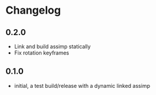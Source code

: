 # Changelog

## 0.2.0
- Link and build assimp statically
- Fix rotation keyframes

## 0.1.0
- initial, a test build/release with a dynamic linked assimp
